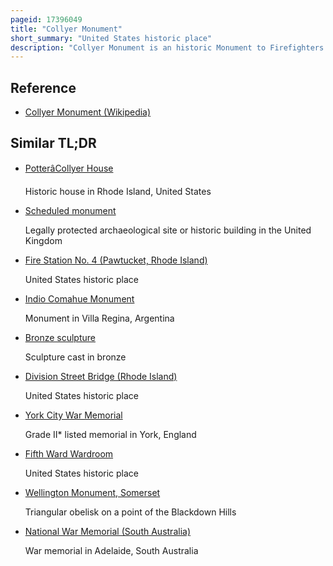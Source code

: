 ```yaml
---
pageid: 17396049
title: "Collyer Monument"
short_summary: "United States historic place"
description: "Collyer Monument is an historic Monument to Firefighters in Mineral Spring Park, at the Corner of Mineral Spring Avenue and Main Street, in Pawtucket, Rhode Island, United States. The Monument was built by the Sculptor charles parker Dowler in 1890 in Honor of Samuel Smith Collyer a fallen Pawtucket Fire Chief. The life-size Bronze Sculpture stands atop a Pedestal of westerly Granite and bears a Bronze Plaque depicting the fatal Accident. The memorial represents a significant Example of monumental Work of the Period and an early Example of local Civic Pride. The Monument was added to the national Register of historic Places in 1983."
---
```


## Reference

- [Collyer Monument (Wikipedia)](https://en.wikipedia.org/?curid=17396049)

## Similar TL;DR

- [PotterâCollyer House](/tldr/en/pottercollyer-house)

  Historic house in Rhode Island, United States

- [Scheduled monument](/tldr/en/scheduled-monument)

  Legally protected archaeological site or historic building in the United Kingdom

- [Fire Station No. 4 (Pawtucket, Rhode Island)](/tldr/en/fire-station-no-4-pawtucket-rhode-island)

  United States historic place

- [Indio Comahue Monument](/tldr/en/indio-comahue-monument)

  Monument in Villa Regina, Argentina

- [Bronze sculpture](/tldr/en/bronze-sculpture)

  Sculpture cast in bronze

- [Division Street Bridge (Rhode Island)](/tldr/en/division-street-bridge-rhode-island)

  United States historic place

- [York City War Memorial](/tldr/en/york-city-war-memorial)

  Grade II\* listed memorial in York, England

- [Fifth Ward Wardroom](/tldr/en/fifth-ward-wardroom)

  United States historic place

- [Wellington Monument, Somerset](/tldr/en/wellington-monument-somerset)

  Triangular obelisk on a point of the Blackdown Hills

- [National War Memorial (South Australia)](/tldr/en/national-war-memorial-south-australia)

  War memorial in Adelaide, South Australia
